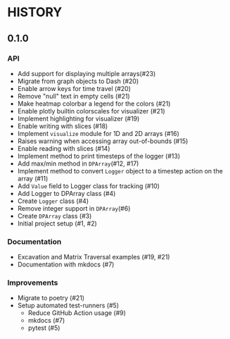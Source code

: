 # HISTORY

## 0.1.0

### API

- Add support for displaying multiple arrays(#23)
- Migrate from graph objects to Dash (#20)
- Enable arrow keys for time travel (#20)
- Remove "null" text in empty cells (#21)
- Make heatmap colorbar a legend for the colors (#21)
- Enable plotly builtin colorscales for visualizer (#21)
- Implement highlighting for visualizer (#19)
- Enable writing with slices (#18)
- Implement ``visualize`` module for 1D and 2D arrays (#16)
- Raises warning when accessing array out-of-bounds (#15)
- Enable reading with slices (#14)
- Implement method to print timesteps of the logger (#13)
- Add max/min method in ``DPArray``(#12, #17)
- Implement method to convert ``Logger`` object to a timestep action on the
  array (#11)
- Add ``Value`` field to Logger class for tracking (#10)
- Add Logger to DPArray class (#4)
- Create ``Logger`` class (#4)
- Remove integer support in ``DPArray``(#6)
- Create ``DPArray`` class (#3)
- Initial project setup (#1, #2)

### Documentation
- Excavation and Matrix Traversal examples (#19, #21)
- Documentation with mkdocs (#7)

### Improvements
- Migrate to poetry (#21)
- Setup automated test-runners (#5)
    - Reduce GitHub Action usage (#9)
    - mkdocs (#7)
    - pytest (#5)
